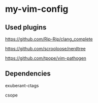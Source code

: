 # my-vim-config

## Used plugins ##

https://github.com/Rip-Rip/clang_complete

https://github.com/scrooloose/nerdtree

https://github.com/tpope/vim-pathogen

## Dependencies ##

exuberant-ctags

csope
